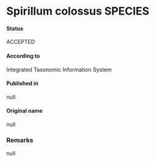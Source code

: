 # Spirillum colossus SPECIES

#### Status
ACCEPTED

#### According to
Integrated Taxonomic Information System

#### Published in
null

#### Original name
null

### Remarks
null